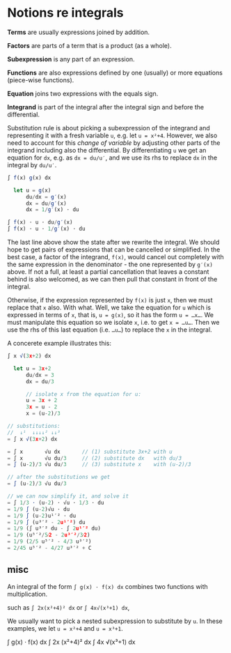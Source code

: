 # Notions re integrals

**Terms** are usually expressions joined by addition.

**Factors** are parts of a term that is a product (as a whole).

**Subexpression** is any part of an expression.

**Functions** are also expressions defined by one (usually) or more equations (piece-wise functions).

**Equation** joins two expressions with the equals sign.

**Integrand** is part of the integral after the integral sign and before the differential.

Substitution rule is about picking a subexpression of the integrand and representing it with a fresh variable `u`, e.g. let `u = x²+4`. However, we also need to account for this *change of variable* by adjusting other parts of the integrand including also the differential. By differentiating `u` we get an equation for `dx`, e.g. as `dx = du/u′`, and we use its rhs to replace `dx` in the integral by `du/u′`.

```js
∫ f(x) g(x) dx

  let u = g(x)
      du/dx = g′(x)
      dx = du/g′(x)
      dx = 1/g′(x) ⋅ du

∫ f(x) ⋅ u ⋅ du/g′(x)
∫ f(x) ⋅ u ⋅ 1/g′(x) ⋅ du
```

The last line above show the state after we rewrite the integral. We should hope to get pairs of expressions that can be cancelled or simplified. In the best case, a factor of the integrand, `f(x)`, would cancel out completely with the same expression in the denominator - the one represented by `g′(x)` above. If not a full, at least a partial cancellation that leaves a constant behind is also welcomed, as we can then pull that constant in front of the integral.

Otherwise, if the expression represented by `f(x)` is just `x`, then we must replace that `x` also. With what. Well, we take the equation for `u` which is expressed in terms of `x`, that is, `u = g(x)`, so it has the form `u = …x…`. We must manipulate this equation so we isolate `x`, i.e. to get `x = …u…`. Then we use the rhs of this last equation (i.e. `…u…`) to replace the `x` in the integral.

A concerete example illustrates this:

```js
∫ x √(3x+2) dx

  let u = 3x+2
      du/dx = 3
      dx = du/3

      // isolate x from the equation for u:
      u = 3x + 2
      3x = u - 2
      x = (u-2)/3

// substitutions:
//  ↓¹  ↓↓↓↓² ↓↓³
= ∫ x √(3x+2) dx

= ∫ x       √u dx       // (1) substitute 3x+2 with u
= ∫ x       √u du/3     // (2) substitute dx   with du/3
= ∫ (u-2)/3 √u du/3     // (3) substitute x    with (u-2)/3

// after the substitutions we get
= ∫ (u-2)/3 √u du/3

// we can now simplify it, and solve it
= ∫ 1/3 ⋅ (u-2) ⋅ √u ⋅ 1/3 ⋅ du
= 1/9 ∫ (u-2)√u ⋅ du
= 1/9 ∫ (u-2)u¹′² ⋅ du
= 1/9 ∫ (u³′² - 2u¹′²) du
= 1/9 (∫ u³′² du - ∫ 2u¹′² du)
= 1/9 (u⁵′²/5⁄2 - 2u³′²/3⁄2)
= 1/9 (2/5 u⁵′² - 4/3 u³′²)
= 2/45 u⁵′² - 4/27 u³′² + C
```






## misc

An integral of the form `∫ g(x) ⋅ f(x) dx` combines two functions with multiplication.

such as `∫ 2x(x²+4)² dx` or `∫ 4x√(x³+1) dx`, 


We usually want to pick a nested subexpression to substitute by `u`. In these examples, we let `u = x²+4` and `u = x³+1`.





∫ g(x) ⋅ f(x) dx
∫ 2x (x²+4)² dx
∫ 4x √(x³+1) dx
